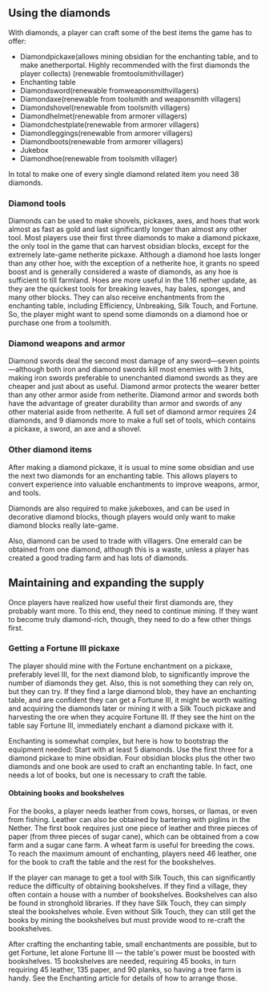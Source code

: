 ## Using the diamonds
With diamonds, a player can craft some of the best items the game has to offer:

- Diamondpickaxe(allows mining obsidian for the enchanting table, and to make anetherportal. Highly recommended with the first diamonds the player collects) (renewable fromtoolsmithvillager)
- Enchanting table
- Diamondsword(renewable fromweaponsmithvillagers)
- Diamondaxe(renewable from toolsmith and weaponsmith villagers)
- Diamondshovel(renewable from toolsmith villagers)
- Diamondhelmet(renewable from armorer villagers)
- Diamondchestplate(renewable from armorer villagers)
- Diamondleggings(renewable from armorer villagers)
- Diamondboots(renewable from armorer villagers)
- Jukebox
- Diamondhoe(renewable from toolsmith villager)

In total to make one of every single diamond related item you need 38 diamonds.

### Diamond tools
Diamonds can be used to make shovels, pickaxes, axes, and hoes that work almost as fast as gold and last significantly longer than almost any other tool. Most players use their first three diamonds to make a diamond pickaxe, the only tool in the game that can harvest obsidian blocks, except for the extremely late-game netherite pickaxe. Although a diamond hoe lasts longer than any other hoe, with the exception of a netherite hoe, it grants no speed boost and is generally considered a waste of diamonds, as any hoe is sufficient to till farmland. Hoes are more useful in the 1.16 nether update, as they are the quickest tools for breaking leaves, hay bales, sponges, and many other blocks. They can also receive enchantments from the enchanting table, including Efficiency, Unbreaking, Silk Touch, and Fortune. So, the player might want to spend some diamonds on a diamond hoe or purchase one from a toolsmith.

### Diamond weapons and armor
Diamond swords deal the second most damage of any sword—seven points—although both iron and diamond swords kill most enemies with 3 hits, making iron swords preferable to unenchanted diamond swords as they are cheaper and just about as useful. Diamond armor protects the wearer better than any other armor aside from netherite. Diamond armor and swords both have the advantage of greater durability than armor and swords of any other material aside from netherite. A full set of diamond armor requires 24 diamonds, and 9 diamonds more to make a full set of tools, which contains a pickaxe, a sword, an axe and a shovel.

### Other diamond items
After making a diamond pickaxe, it is usual to mine some obsidian and use the next two diamonds for an enchanting table. This allows players to convert experience into valuable enchantments to improve weapons, armor, and tools.

Diamonds are also required to make jukeboxes, and can be used in decorative diamond blocks, though players would only want to make diamond blocks really late-game.

Also, diamond can be used to trade with villagers. One emerald can be obtained from one diamond, although this is a waste, unless a player has created a good trading farm and has lots of diamonds.

## Maintaining and expanding the supply
Once players have realized how useful their first diamonds are, they probably want more. To this end, they need to continue mining. If they want to become truly diamond-rich, though, they need to do a few other things first.

### Getting a Fortune III pickaxe
The player should mine with the Fortune enchantment on a pickaxe, preferably level III, for the next diamond blob, to significantly improve the number of diamonds they get. Also, this is not something they can rely on, but they can try. If they find a large diamond blob, they have an enchanting table, and are confident they can get a Fortune III, it might be worth waiting and acquiring the diamonds later or mining it with a Silk Touch pickaxe and harvesting the ore when they acquire Fortune III. If they see the hint on the table say Fortune III, immediately enchant a diamond pickaxe with it.

Enchanting is somewhat complex, but here is how to bootstrap the equipment needed: Start with at least 5 diamonds. Use the first three for a diamond pickaxe to mine obsidian. Four obsidian blocks plus the other two diamonds and one book are used to craft an enchanting table. In fact, one needs a lot of books, but one is necessary to craft the table.

#### Obtaining books and bookshelves
For the books, a player needs leather from cows, horses, or llamas, or even from fishing. Leather can also be obtained by bartering with piglins in the Nether. The first book requires just one piece of leather and three pieces of paper (from three pieces of sugar cane), which can be obtained from a cow farm and a sugar cane farm. A wheat farm is useful for breeding the cows. To reach the maximum amount of enchanting, players need 46 leather, one for the book to craft the table and the rest for the bookshelves.

If the player can manage to get a tool with Silk Touch, this can significantly reduce the difficulty of obtaining bookshelves. If they find a village, they often contain a house with a number of bookshelves. Bookshelves can also be found in stronghold libraries. If they have Silk Touch, they can simply steal the bookshelves whole. Even without Silk Touch, they can still get the books by mining the bookshelves but must provide wood to re-craft the bookshelves.

After crafting the enchanting table, small enchantments are possible, but to get Fortune, let alone Fortune III — the table's power must be boosted with bookshelves. 15 bookshelves are needed, requiring 45 books, in turn requiring 45 leather, 135 paper, and 90 planks, so having a tree farm is handy. See the Enchanting article for details of how to arrange those.

